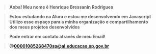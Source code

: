 > **Aoba! Meu nome é Henrique Bressanin Rodrigues**

> **Estou estudando na Alura e estou me desenvolvendo em Javascript**
> **Utilizo esse espaço para a minha organização e compartilhamento dos meus projetos desenvolvidos**

> **Pode entrar em contato através de meu Email!**

> **@00001085268470sp@al.educacao.sp.gov.br**
